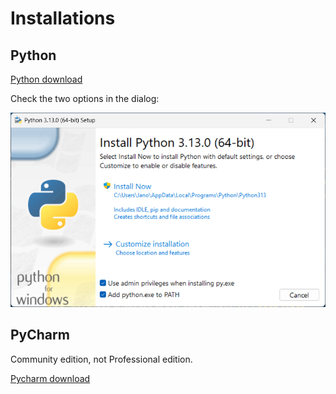 # Installations

## Python

[Python download](https://www.python.org/downloads/)


Check the two options in the dialog:

![Python](images/python313-install.png)


## PyCharm

Community edition, not Professional edition. 

[Pycharm download](https://www.jetbrains.com/pycharm/download/)

